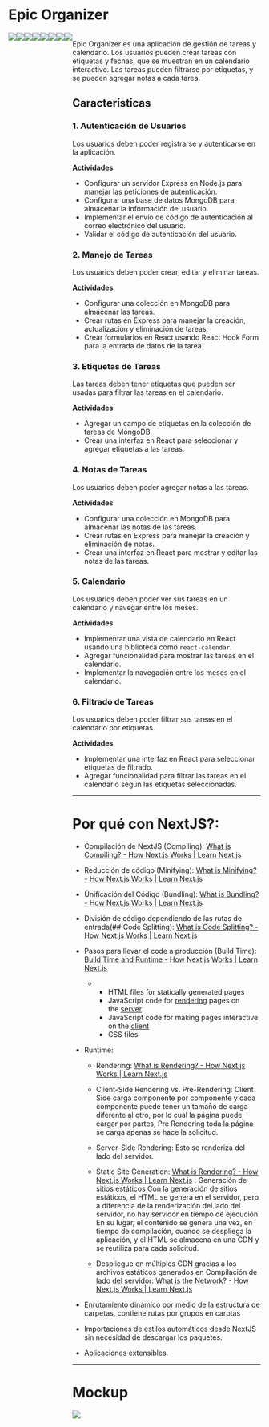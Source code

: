 # Epic Organizer
<div style="display: flex; justify-content: center;">
<img src="https://img.shields.io/badge/next.js-000000?style=for-the-badge&logo=nextdotjs&logoColor=white"/>
<img src="https://img.shields.io/badge/TypeScript-007ACC?style=for-the-badge&logo=typescript&logoColor=white"/>
<img src="https://img.shields.io/badge/Tailwind_CSS-38B2AC?style=for-the-badge&logo=tailwind-css&logoColor=white"/>
<img src="https://shields.io/badge/chakra--ui-black?logo=chakraui&style=for-the-badge"/>
<img src="https://img.shields.io/badge/Node.js-43853D?style=for-the-badge&logo=node.js&logoColor=white"/>
<img src="https://img.shields.io/badge/Express.js-404D59?style=for-the-badge"/>
<img src="https://img.shields.io/badge/MongoDB-4EA94B?style=for-the-badge&logo=mongodb&logoColor=white"/>
<img src="https://img.shields.io/badge/json%20web%20tokens-323330?style=for-the-badge&logo=json-web-tokens&logoColor=pink"/>
<div/>
  
Epic Organizer es una aplicación de gestión de tareas y calendario. Los usuarios pueden crear tareas con etiquetas y fechas, que se muestran en un calendario interactivo. Las tareas pueden filtrarse por etiquetas, y se pueden agregar notas a cada tarea. 

## Características

### 1. Autenticación de Usuarios

Los usuarios deben poder registrarse y autenticarse en la aplicación.

**Actividades**

- Configurar un servidor Express en Node.js para manejar las peticiones de autenticación.
- Configurar una base de datos MongoDB para almacenar la información del usuario.
- Implementar el envío de código de autenticación al correo electrónico del usuario.
- Validar el código de autenticación del usuario.

### 2. Manejo de Tareas

Los usuarios deben poder crear, editar y eliminar tareas.

**Actividades**

- Configurar una colección en MongoDB para almacenar las tareas.
- Crear rutas en Express para manejar la creación, actualización y eliminación de tareas.
- Crear formularios en React usando React Hook Form para la entrada de datos de la tarea.

### 3. Etiquetas de Tareas

Las tareas deben tener etiquetas que pueden ser usadas para filtrar las tareas en el calendario.

**Actividades**

- Agregar un campo de etiquetas en la colección de tareas de MongoDB.
- Crear una interfaz en React para seleccionar y agregar etiquetas a las tareas.

### 4. Notas de Tareas

Los usuarios deben poder agregar notas a las tareas.

**Actividades**

- Configurar una colección en MongoDB para almacenar las notas de las tareas.
- Crear rutas en Express para manejar la creación y eliminación de notas.
- Crear una interfaz en React para mostrar y editar las notas de las tareas.

### 5. Calendario

Los usuarios deben poder ver sus tareas en un calendario y navegar entre los meses.

**Actividades**

- Implementar una vista de calendario en React usando una biblioteca como `react-calendar`.
- Agregar funcionalidad para mostrar las tareas en el calendario.
- Implementar la navegación entre los meses en el calendario.

### 6. Filtrado de Tareas

Los usuarios deben poder filtrar sus tareas en el calendario por etiquetas.

**Actividades**

- Implementar una interfaz en React para seleccionar etiquetas de filtrado.
- Agregar funcionalidad para filtrar las tareas en el calendario según las etiquetas seleccionadas.

---

# Por qué con NextJS?:

- Compilación de NextJS (Compiling): [What is Compiling? - How Next.js Works | Learn Next.js](https://nextjs.org/learn/foundations/how-nextjs-works/compiling)

- Reducción de código (Minifying): [What is Minifying? - How Next.js Works | Learn Next.js](https://nextjs.org/learn/foundations/how-nextjs-works/minifying)

- Únificación del Código (Bundling): [What is Bundling? - How Next.js Works | Learn Next.js](https://nextjs.org/learn/foundations/how-nextjs-works/bundling)

- División de código dependiendo de las rutas de entrada(## Code Splitting): [What is Code Splitting? - How Next.js Works | Learn Next.js](https://nextjs.org/learn/foundations/how-nextjs-works/code-splitting)

- Pasos para llevar el code a producción (Build Time): [Build Time and Runtime - How Next.js Works | Learn Next.js](https://nextjs.org/learn/foundations/how-nextjs-works/buildtime-and-runtime)
  
  - - HTML files for statically generated pages
    - JavaScript code for [rendering](https://nextjs.org/learn/foundations/how-nextjs-works/rendering) pages on the [server](https://nextjs.org/learn/foundations/how-nextjs-works/client-and-server)
    - JavaScript code for making pages interactive on the [client](https://nextjs.org/learn/foundations/how-nextjs-works/client-and-server)
    - CSS files

- Runtime:
  
  - Rendering: [What is Rendering? - How Next.js Works | Learn Next.js](https://nextjs.org/learn/foundations/how-nextjs-works/rendering)
  
  - Client-Side Rendering vs. Pre-Rendering: Client Side carga componente por componente y cada componente puede tener un tamaño de carga diferente al otro, por lo cual la página puede cargar por partes, Pre Rendering toda la página se carga apenas se hace la solicitud.
  
  - Server-Side Rendering: Esto se renderiza del lado del servidor.
  
  - Static Site Generation: [What is Rendering? - How Next.js Works | Learn Next.js](https://nextjs.org/learn/foundations/how-nextjs-works/rendering) : Generación de sitios estáticos
    Con la generación de sitios estáticos, el HTML se genera en el servidor, pero a diferencia de la renderización del lado del servidor, no hay servidor en tiempo de ejecución. En su lugar, el contenido se genera una vez, en tiempo de compilación, cuando se despliega la aplicación, y el HTML se almacena en una CDN y se reutiliza para cada solicitud.
  
  - Despliegue en múltiples CDN gracias a los archivos estáticos generados en Compilación de lado del servidor: [What is the Network? - How Next.js Works | Learn Next.js](https://nextjs.org/learn/foundations/how-nextjs-works/cdns-and-edge)

- Enrutamiento dinámico por medio de la estructura de carpetas, contiene rutas por grupos en carptas

- Importaciones de estilos automáticos desde NextJS sin necesidad de descargar los paquetes.

- Aplicaciones extensibles.



---

# Mockup



![](C:\Users\sgaon\AppData\Roaming\marktext\images\2023-06-10-20-11-52-image.png)
